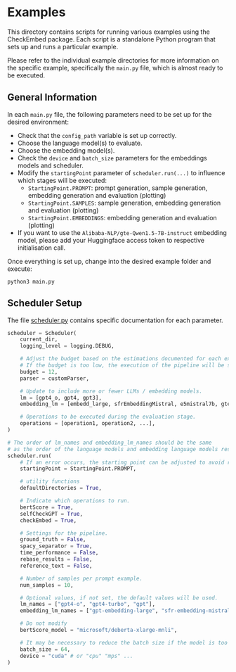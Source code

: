# Examples

This directory contains scripts for running various examples using the CheckEmbed package. Each script is a standalone Python program that sets up and runs a particular example.

Please refer to the individual example directories for more information on the specific example, specifically the `main.py` file, which is almost ready to be executed.


## General Information

In each `main.py` file, the following parameters need to be set up for the desired environment:
- Check that the `config_path` variable is set up correctly.
- Choose the language model(s) to evaluate.
- Choose the embedding model(s).
- Check the `device` and `batch_size` parameters for the embeddings models and scheduler.
- Modify the `startingPoint` parameter of `scheduler.run(...)` to influence which stages will be executed:
  - `StartingPoint.PROMPT`: prompt generation, sample generation, embedding generation and evaluation (plotting)
  - `StartingPoint.SAMPLES`: sample generation, embedding generation and evaluation (plotting)
  - `StartingPoint.EMBEDDINGS`: embedding generation and evaluation (plotting)
- If you want to use the `Alibaba-NLP/gte-Qwen1.5-7B-instruct` embedding model, please add your Huggingface access token to respective initialisation call.

Once everything is set up, change into the desired example folder and execute:
```
python3 main.py
```


## Scheduler Setup

The file [scheduler.py](/CheckEmbed/scheduler/scheduler.py) contains specific documentation for each parameter.

```python
scheduler = Scheduler(
    current_dir,
    logging_level = logging.DEBUG,

    # Adjust the budget based on the estimations documented for each example.
    # If the budget is too low, the execution of the pipeline will be stopped as soon as the limit is detected.
    budget = 12,
    parser = customParser,

    # Update to include more or fewer LLMs / embedding models.
    lm = [gpt4_o, gpt4, gpt3],
    embedding_lm = [embedd_large, sfrEmbeddingMistral, e5mistral7b, gteQwen157bInstruct],

    # Operations to be executed during the evaluation stage.
    operations = [operation1, operation2, ...],
)

# The order of lm_names and embedding_lm_names should be the same
# as the order of the language models and embedding language models respectively.
scheduler.run(
    # If an error occurs, the starting point can be adjusted to avoid recomputation.
    startingPoint = StartingPoint.PROMPT,

    # utility functions
    defaultDirectories = True,

    # Indicate which operations to run.
    bertScore = True,
    selfCheckGPT = True,
    checkEmbed = True,

    # Settings for the pipeline.
    ground_truth = False,
    spacy_separator = True,
    time_performance = False,
    rebase_results = False,
    reference_text = False,

    # Number of samples per prompt example.
    num_samples = 10,

    # Optional values, if not set, the default values will be used.
    lm_names = ["gpt4-o", "gpt4-turbo", "gpt"],
    embedding_lm_names = ["gpt-embedding-large", "sfr-embedding-mistral", "e5-mistral-7B-instruct", "gte-Qwen1.5-7B-instruct", "stella-en-400M-v5", "stella-en-1.5B-v5"],

    # Do not modify
    bertScore_model = "microsoft/deberta-xlarge-mnli",

    # It may be necessary to reduce the batch size if the model is too large, with 8GB of GPU VRAM we suggest the use of batch_size = 1.
    batch_size = 64,
    device = "cuda" # or "cpu" "mps" ...
)
```

